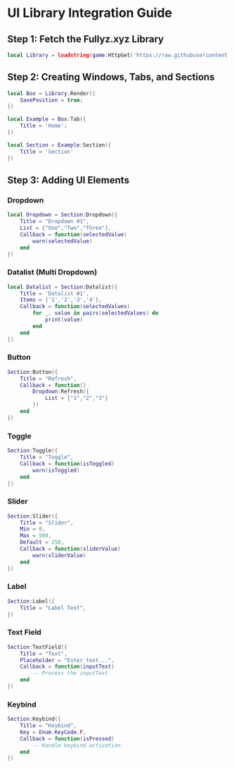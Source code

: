 # UI Library Integration Guide

## Step 1: Fetch the Fullyz.xyz Library

```lua
local Library = loadstring(game:HttpGet('https://raw.githubusercontent.com/Cripzs/Fullyz.xyz/main/UI%20Library.lua'))()
```

## Step 2: Creating Windows, Tabs, and Sections

```lua
local Box = Library.Render({
    SavePosition = true;
})

local Example = Box:Tab({
    Title = 'Home';
})

local Section = Example:Section({
    Title = 'Section'
})
```

## Step 3: Adding UI Elements

### Dropdown
```lua
local Dropdown = Section:Dropdown({
    Title = "Dropdown #1",
    List = {"One","Two","Three"},
    Callback = function(selectedValue)
        warn(selectedValue)
    end
})
```

### Datalist (Multi Dropdown)
```lua
local Datalist = Section:Datalist({
    Title = 'Datalist #1',
    Items = {'1','2','3','4'},
    Callback = function(selectedValues)
        for _, value in pairs(selectedValues) do
            print(value)
        end
    end
})
```

### Button
```lua
Section:Button({
    Title = "Refresh",
    Callback = function()
        Dropdown:Refresh({
            List = {"1","2","3"}
        })
    end
})
```

### Toggle
```lua
Section:Toggle({
    Title = "Toggle",
    Callback = function(isToggled)
        warn(isToggled)
    end
})
```

### Slider
```lua
Section:Slider({
    Title = "Slider",
    Min = 0,
    Max = 500,
    Default = 250,
    Callback = function(sliderValue)
        warn(sliderValue)
    end
})
```

### Label
```lua
Section:Label({
    Title = "Label Text",
})
```

### Text Field
```lua
Section:TextField({
    Title = "Text",
    Placeholder = "Enter text...",
    Callback = function(inputText)
        -- Process the inputText
    end
})
```

### Keybind
```lua
Section:Keybind({
    Title = "Keybind",
    Key = Enum.KeyCode.F,
    Callback = function(isPressed)
        -- Handle keybind activation
    end
})
```

